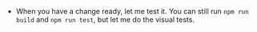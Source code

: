 - When you have a change ready, let me test it. You can still run `npm run build` and `npm run test`, but let me do the visual tests.
